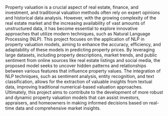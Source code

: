 Property valuation is a crucial aspect of real estate, finance, and investment, and traditional valuation methods often rely on expert opinions and historical data analysis. However, with the growing complexity of the real estate market and the increasing availability of vast amounts of unstructured data, it has become essential to explore innovative approaches that utilize modern techniques, such as Natural Language Processing (NLP). This project focuses on the application of NLP in property valuation models, aiming to enhance the accuracy, efficiency, and adaptability of these models in predicting property prices. By leveraging large datasets, including property descriptions, market trends, and public sentiment from online sources like real estate listings and social media, the proposed model seeks to uncover hidden patterns and relationships between various features that influence property values. The integration of NLP techniques, such as sentiment analysis, entity recognition, and text classification, allows for the extraction of valuable insights from textual data, improving traditional numerical-based valuation approaches. Ultimately, this project aims to contribute to the development of more robust and dynamic property valuation models that can assist investors, appraisers, and homeowners in making informed decisions based on real-time data and comprehensive market insights.
